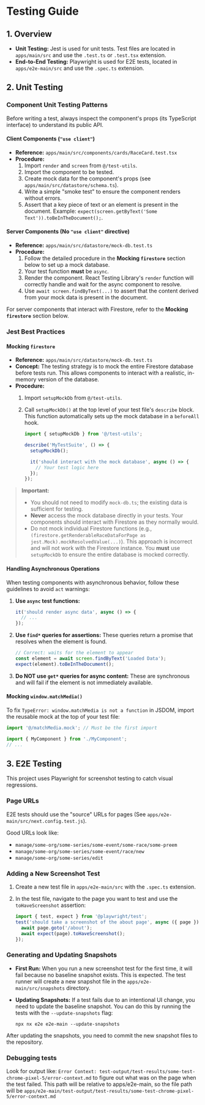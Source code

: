 # Testing Guide

## 1. Overview

- **Unit Testing:** Jest is used for unit tests. Test files are located in `apps/main/src` and use the `.test.ts` or `.test.tsx` extension.
- **End-to-End Testing:** Playwright is used for E2E tests, located in `apps/e2e-main/src` and use the `.spec.ts` extension.

## 2. Unit Testing

### Component Unit Testing Patterns

Before writing a test, always inspect the component's props (its TypeScript interface) to understand its public API.

#### Client Components (`"use client"`)

- **Reference:** `apps/main/src/components/cards/RaceCard.test.tsx`
- **Procedure:**
  1.  Import `render` and `screen` from `@/test-utils`.
  2.  Import the component to be tested.
  3.  Create mock data for the component's props (see `apps/main/src/datastore/schema.ts`).
  4.  Write a simple "smoke test" to ensure the component renders without errors.
  5.  Assert that a key piece of text or an element is present in the document. Example: `expect(screen.getByText('Some Text')).toBeInTheDocument();`.

#### Server Components (No `"use client"` directive)

- **Reference:** `apps/main/src/datastore/mock-db.test.ts`
- **Procedure:**
  1.  Follow the detailed procedure in the **Mocking `firestore`** section below to set up a mock database.
  2.  Your test function **must** be `async`.
  3.  Render the component. React Testing Library's `render` function will correctly handle and wait for the async component to resolve.
  4.  Use `await screen.findByText(...)` to assert that the content derived from your mock data is present in the document.

For server components that interact with Firestore, refer to the **Mocking `firestore`** section below.

### Jest Best Practices

#### Mocking `firestore`

- **Reference:** `apps/main/src/datastore/mock-db.test.ts`
- **Concept:** The testing strategy is to mock the entire Firestore database before tests run. This allows components to interact with a realistic, in-memory version of the database.
- **Procedure:**
  1.  Import `setupMockDb` from `@/test-utils`.
  2.  Call `setupMockDb()` at the top level of your test file's `describe` block. This function automatically sets up the mock database in a `beforeAll` hook.

      ```typescript
      import { setupMockDb } from '@/test-utils';

      describe('MyTestSuite', () => {
        setupMockDb();

        it('should interact with the mock database', async () => {
          // Your test logic here
        });
      });
      ```

> **Important:**
>
> - You should not need to modify `mock-db.ts`; the existing data is sufficient for testing.
> - **Never** access the mock database directly in your tests. Your components should interact with Firestore as they normally would.
> - Do not mock individual Firestore functions (e.g., `(firestore.getRenderableRaceDataForPage as jest.Mock).mockResolvedValue(...)`). This approach is incorrect and will not work with the Firestore instance. You **must** use `setupMockDb` to ensure the entire database is mocked correctly.

#### Handling Asynchronous Operations

When testing components with asynchronous behavior, follow these guidelines to avoid `act` warnings:

1.  **Use `async` test functions:**
    ```typescript
    it('should render async data', async () => {
      // ...
    });
    ```
2.  **Use `find*` queries for assertions:** These queries return a promise that resolves when the element is found.
    ```typescript
    // Correct: waits for the element to appear
    const element = await screen.findByText('Loaded Data');
    expect(element).toBeInTheDocument();
    ```
3.  **Do NOT use `get*` queries for async content:** These are synchronous and will fail if the element is not immediately available.

#### Mocking `window.matchMedia()`

To fix `TypeError: window.matchMedia is not a function` in JSDOM, import the reusable mock at the top of your test file:

```typescript
import '@/matchMedia.mock'; // Must be the first import

import { MyComponent } from './MyComponent';
// ...
```

## 3. E2E Testing

This project uses Playwright for screenshot testing to catch visual regressions.

### Page URLs

E2E tests should use the "source" URLs for pages (See `apps/e2e-main/src/next.config.test.js`).

Good URLs look like:

- `manage/some-org/some-series/some-event/some-race/some-preem`
- `manage/some-org/some-series/some-event/race/new`
- `manage/some-org/some-series/edit`

### Adding a New Screenshot Test

1.  Create a new test file in `apps/e2e-main/src` with the `.spec.ts` extension.
2.  In the test file, navigate to the page you want to test and use the `toHaveScreenshot` assertion:

    ```typescript
    import { test, expect } from '@playwright/test';
    test('should take a screenshot of the about page', async ({ page }) => {
      await page.goto('/about');
      await expect(page).toHaveScreenshot();
    });
    ```

### Generating and Updating Snapshots

- **First Run:** When you run a new screenshot test for the first time, it will fail because no baseline snapshot exists. This is expected. The test runner will create a new snapshot file in the `apps/e2e-main/src/snapshots` directory.
- **Updating Snapshots:** If a test fails due to an intentional UI change, you need to update the baseline snapshot. You can do this by running the tests with the `--update-snapshots` flag:

  ```shell
  npx nx e2e e2e-main --update-snapshots
  ```

After updating the snapshots, you need to commit the new snapshot files to the repository.

### Debugging tests

Look for output like: `Error Context: test-output/test-results/some-test-chrome-pixel-5/error-context.md` to figure out what was on the page when the test failed. This path will be relative to apps/e2e-main, so the file path will be `apps/e2e-main/test-output/test-results/some-test-chrome-pixel-5/error-context.md`
